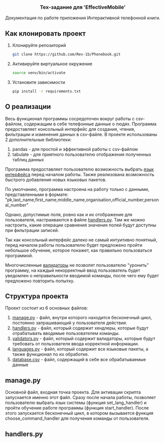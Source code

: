 <br />
<div align="center">
  <a href="https://github.com/Rev-1b/MirGovoritTest">
  </a>

  <h3 align="center">Тех-задание для 'EffectiveMobile'</h3>

  <p align="center">
    Документация по работе приложения Интерактивной телефонной книги.
    <br />
</div>


## Как клонировать проект

1. Клонируйте репозиторий
   ```sh
   git clone https://github.com/Rev-1b/Phonebook.git
   ```
2. Активируйте виртуальное окружение
   ```sh
   source venv/bin/activate
   ```
3. Установите зависимости
   ```sh
   pip install -r requirements.txt
   ```

## О реализации

Весь функционал программы сосредоточен вокруг работы с csv-файлом, содержащим в себе телефонные данные о людях.
Программа предоставляет консольный интерфейс для создания, чтения, фильтрации и изменения данных в csv-файле.
В проекте использованы 2 дополнительные библиотеки:
1. pandas - для простой и эффективной работы с csv-файлом
2. tabulate - для приятного пользователю отображения полученных таблиц данных

Программа предоставляет пользователю возможность выбрать <a href="#language">язык интерфейса</a> перед началом работы. 
Также реализована возможность быстрого добавления новых языковых пакетов.

По умолчанию, программа настроена на работу только с данными, представленными в формате:
"pk,last_name,first_name,middle_name,organisation,official_number,personal_number"

Однако, допустимые поля, ровно как и их отображение для пользователя, настраиваются в файле <a href="#handlers">handlers.py</a>. 
Там же можно настроить, какие операции сравнения значения полей будут доступны при фильтрации записей.

Так как консольный интерфейс далеко не самый интуитивно понятный, перед началом работы пользователю будет предложено пройти небольшое обучение, которое покажет, как правильно пользоваться программой.

Многочисленные <a href="#validators">валидаторы</a> не позволят пользователю "уронить" программу, на каждый некорректный ввод пользователь будет уведомлен о неправильности вводимой команды, после чего ему будет предложено повторить попытку.


## Структура проекта

Проект состоит из 6 основных файлов:

1. <a href="#manage">manage.py</a> - файл, внутри которого находится бесконечный цикл, постоянно запрашивающий у пользователя действия.
2. <a href="#handlers">handlers.py</a> - файл, который содержит хендлеры, которые будут отрабатывать вводимые пользователем команды.
3. <a href="#validators">validators.py</a> - файл, который содержит валидаторы, которые будут требовать от пользователя ввода корректной информации.
4. <a href="#languages">languages.py</a> - файл, который содержит все языковые пакеты, а также функционал по их обработке.
5. <a href="#database">database.csv</a> - файл, содержащий в себе все обрабатываемые данные



## <span id="manage">manage.py</span>

Основной файл, входная точка проекта. Для активации скрипта запускается именно этот файл.
Сразу после начала работы, позволяет пользователю выбрать язык системы (функция set_lang_handler) и пройти обучение работе программы (функция start_handler).
После этого запускается бесконечный цикл, в котором вызывается функция choose_command_handler для получения команды от пользователя.


## <span id="handlers">handlers.py</span>





